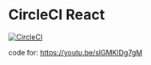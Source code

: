 # CircleCI React

[![CircleCI](https://circleci.com/gh/thiagorsena/circleci-react.svg?style=svg)](https://circleci.com/gh/thiagorsena/circleci-react)

code for: https://youtu.be/slGMKIDg7gM
